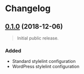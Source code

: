 # Changelog

## [0.1.0] (2018-12-06)

> Initial public release.

### Added
- Standard stylelint configuration
- WordPress stylelint configuration

[0.1.0]: https://github.com/mgsisk/stylelint-config/tree/v0.1.0
